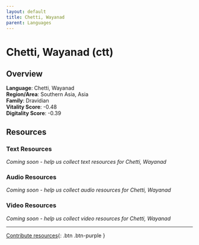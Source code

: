 ```yaml
---
layout: default
title: Chetti, Wayanad
parent: Languages
---
```


# Chetti, Wayanad (ctt)

## Overview

**Language**: Chetti, Wayanad  
**Region/Area**: Southern Asia, Asia  
**Family**: Dravidian  
**Vitality Score**: -0.48  
**Digitality Score**: -0.39  

## Resources

### Text Resources
*Coming soon - help us collect text resources for Chetti, Wayanad*

### Audio Resources
*Coming soon - help us collect audio resources for Chetti, Wayanad*

### Video Resources
*Coming soon - help us collect video resources for Chetti, Wayanad*

---

[Contribute resources](https://fairtrain.github.io/){: .btn .btn-purple }
